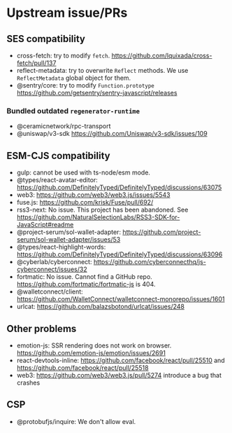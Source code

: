 # Upstream issue/PRs

## SES compatibility

- cross-fetch: try to modify `fetch`. <https://github.com/lquixada/cross-fetch/pull/137>
- reflect-metadata: try to overwrite `Reflect` methods. We use `ReflectMetadata` global object for them.
- @sentry/core: try to modify `Function.prototype` <https://github.com/getsentry/sentry-javascript/releases>

### Bundled outdated `regenerator-runtime`

- @ceramicnetwork/rpc-transport
- @uniswap/v3-sdk <https://github.com/Uniswap/v3-sdk/issues/109>

## ESM-CJS compatibility

- gulp: cannot be used with ts-node/esm mode.
- @types/react-avatar-editor: <https://github.com/DefinitelyTyped/DefinitelyTyped/discussions/63075>
- web3: <https://github.com/web3/web3.js/issues/5543>
- fuse.js: <https://github.com/krisk/Fuse/pull/692/>
- rss3-next: No issue. This project has been abandoned. See <https://github.com/NaturalSelectionLabs/RSS3-SDK-for-JavaScript#readme>
- @project-serum/sol-wallet-adapter: <https://github.com/project-serum/sol-wallet-adapter/issues/53>
- @types/react-highlight-words: <https://github.com/DefinitelyTyped/DefinitelyTyped/discussions/63096>
- @cyberlab/cyberconnect: <https://github.com/cyberconnecthq/js-cyberconnect/issues/32>
- fortmatic: No issue. Cannot find a GitHub repo. <https://github.com/fortmatic/fortmatic-js> is 404.
- @walletconnect/client: <https://github.com/WalletConnect/walletconnect-monorepo/issues/1601>
- urlcat: <https://github.com/balazsbotond/urlcat/issues/248>

## Other problems

- emotion-js: SSR rendering does not work on browser. <https://github.com/emotion-js/emotion/issues/2691>
- react-devtools-inline: <https://github.com/facebook/react/pull/25510> and <https://github.com/facebook/react/pull/25518>
- web3: <https://github.com/web3/web3.js/pull/5274> introduce a bug that crashes

## CSP

- @protobufjs/inquire: We don't allow eval.
